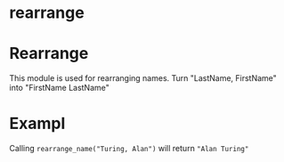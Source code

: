 # rearrange
Rearrange
===========

This module is used for rearranging names.
Turn "LastName, FirstName" into "FirstName LastName"

# Exampl

Calling `rearrange_name("Turing, Alan")` will return `"Alan Turing"`

